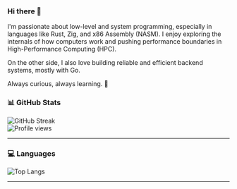 ### Hi there 👋

I'm passionate about low-level and system programming, especially in languages like Rust, Zig, and x86 Assembly (NASM). I enjoy exploring the internals of how computers work and pushing performance boundaries in High-Performance Computing (HPC).

On the other side, I also love building reliable and efficient backend systems, mostly with Go.

Always curious, always learning. 🚀

### 📊 GitHub Stats

![GitHub Streak](https://streak-stats.demolab.com/?user=CodeIsMySpotter&theme=tokyonight)  
![Profile views](https://komarev.com/ghpvc/?username=CodeIsMySpotter&color=blueviolet)  

---

### 💻 Languages

![Top Langs](https://github-readme-stats.vercel.app/api/top-langs/?username=CodeIsMySpotter&layout=donut&theme=tokyonight)  

---
